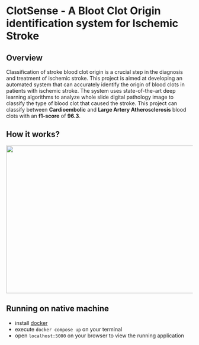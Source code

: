 # ClotSense - A Bloot Clot Origin identification system for Ischemic Stroke

## **Overview**

Classification of stroke blood clot origin is a crucial step in the diagnosis and treatment of ischemic stroke. This project is aimed at developing an automated system that can accurately identify the origin of blood clots in patients with ischemic stroke. The system uses state-of-the-art deep learning algorithms to analyze whole slide digital pathology image to classify the type of blood clot that caused the stroke. This project can classify between **Cardioembolic** and **Large Artery Atherosclerosis** blood clots with an **f1-score** of **96.3**.

## **How it works?**

 <p align="center"> <img src="https://github.com/Koushik0901/Classification-of-Stroke-Blood-Clot-Origin/raw/main/app/static/img/how_it_works.gif" width="700" height="400"  />
</p>

## **Running on native machine**
* install [docker](https://www.docker.com/)
* execute `docker compose up` on your terminal
* open `localhost:5000` on your browser to view the running application